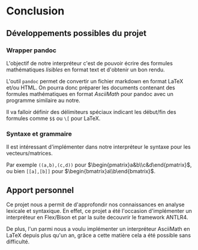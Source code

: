 # Conclusion

## Développements possibles du projet

### Wrapper pandoc

L'objectif de notre interpréteur c'est de pouvoir écrire des formules mathématiques *lisibles*
en format text et d'obtenir un bon rendu.

L'outil `pandoc` permet de convertir un fichier markdown en format LaTeX et/ou HTML.
On pourra donc préparer les documents contenant des formules mathématiques en format
*AsciiMath* pour pandoc avec un programme similaire au notre.

Il va falloir définir des délimiteurs spéciaux indicant les début/fin des formules
comme `$$` ou `\[` pour LaTeX.

### Syntaxe et grammaire

Il est intéressant d'implémenter dans notre interpréteur le syntaxe pour les vecteurs/matrices.

Par exemple `((a,b),(c,d))` pour $\begin{pmatrix}a&b\\c&d\end{pmatrix}$,
ou bien `[[a],[b]]` pour $\begin{bmatrix}a\\b\end{bmatrix}$.

## Apport personnel

Ce projet nous a permit de d'approfondir nos connaissances en analyse lexicale et syntaxique.
En effet, ce projet a été l'occasion d'implémenter un interpréteur en Flex/Bison et par la suite
decouvrir le framework ANTLR4.

De plus, l'un parmi nous a voulu implémenter un interpréteur AsciiMath en LaTeX depuis
plus qu'un an, grâce a cette matière cela a été possible sans difficulté.